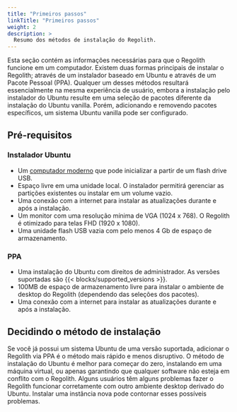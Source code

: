 ```yaml
---
title: "Primeiros passos"
linkTitle: "Primeiros passos"
weight: 2
description: >
  Resumo dos métodos de instalação do Regolith.
---
```


Esta seção contém as informações necessárias para que o Regolith funcione em um computador. Existem duas formas principais de instalar o Regolith; através de um instalador baseado em Ubuntu e através de um Pacote Pessoal (PPA). Qualquer um desses métodos resultará essencialmente na mesma experiência de usuário, embora a instalação pelo instalador do Ubuntu resulte em uma seleção de pacotes diferente da instalação do Ubuntu vanilla. Porém, adicionando e removendo pacotes específicos, um sistema Ubuntu vanilla pode ser configurado.

## Pré-requisitos

### Instalador Ubuntu

- Um [computador moderno](https://help.ubuntu.com/community/Installation/SystemRequirements) que pode inicializar a partir de um flash drive USB.
- Espaço livre em uma unidade local. O instalador permitirá gerenciar as partições existentes ou instalar em um volume vazio.
- Uma conexão com a internet para instalar as atualizações durante e após a instalação.
- Um monitor com uma resolução mínima de VGA (1024 x 768). O Regolith é otimizado para telas FHD (1920 x 1080).
- Uma unidade flash USB vazia com pelo menos 4 Gb de espaço de armazenamento.

### PPA

- Uma instalação do Ubuntu com direitos de administrador. As versões suportadas são {{< blocks/supported_versions >}}.
- 100MB de espaço de armazenamento livre para instalar o ambiente de desktop do Regolith (dependendo das seleções dos pacotes).
- Uma conexão com a internet para instalar as atualizações durante e após a instalação.

## Decidindo o método de instalação

Se você já possui um sistema Ubuntu de uma versão suportada, adicionar o Regolith via PPA é o método mais rápido e menos disruptivo. O método de instalação do Ubuntu é melhor para começar do zero, instalando em uma máquina virtual, ou apenas garantindo que qualquer software não esteja em conflito com o Regolith. Alguns usuários têm alguns problemas fazer o Regolith funcionar corretamente com outro ambiente desktop derivado do Ubuntu. Instalar uma instância nova pode contornar esses possíveis problemas.
